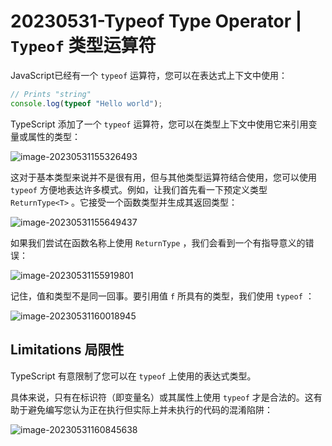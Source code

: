 # 20230531-Typeof Type Operator | `Typeof` 类型运算符

JavaScript已经有一个 `typeof` 运算符，您可以在表达式上下文中使用：

```ts
// Prints "string"
console.log(typeof "Hello world");
```

TypeScript 添加了一个 `typeof` 运算符，您可以在类型上下文中使用它来引用变量或属性的类型：

![image-20230531155326493](https://s2.loli.net/2023/05/31/P1ASm3NdeKJncIG.png)

这对于基本类型来说并不是很有用，但与其他类型运算符结合使用，您可以使用 `typeof` 方便地表达许多模式。例如，让我们首先看一下预定义类型 `ReturnType<T>` 。它接受一个函数类型并生成其返回类型：

![image-20230531155649437](https://s2.loli.net/2023/05/31/ojmJaP6fSphuczq.png)

如果我们尝试在函数名称上使用 `ReturnType` ，我们会看到一个有指导意义的错误：

![image-20230531155919801](https://s2.loli.net/2023/05/31/CHDBfgFIE5lrVvX.png)

记住，值和类型不是同一回事。要引用值 `f` 所具有的类型，我们使用 `typeof` ：

![image-20230531160018945](https://s2.loli.net/2023/05/31/ohfV5Zs73vaXew8.png)

## Limitations  局限性

TypeScript 有意限制了您可以在 `typeof` 上使用的表达式类型。

具体来说，只有在标识符（即变量名）或其属性上使用 `typeof` 才是合法的。这有助于避免编写您认为正在执行但实际上并未执行的代码的混淆陷阱：

![image-20230531160845638](https://s2.loli.net/2023/05/31/lhTBg2fmjcJ7aZK.png)